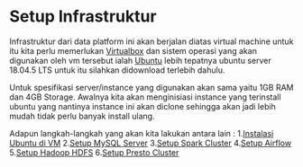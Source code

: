 # Setup Infrastruktur

Infrastruktur dari data platform ini akan berjalan diatas virtual machine untuk itu kita perlu memerlukan [Virtualbox](https://www.virtualbox.org) dan sistem operasi yang akan digunakan oleh vm tersebut ialah [Ubuntu](https://releases.ubuntu.com) lebih tepatnya ubuntu server 18.04.5 LTS untuk itu silahkan didownload terlebih dahulu.

Untuk spesifikasi server/instance yang digunakan akan sama yaitu 1GB RAM dan 4GB Storage. Awalnya kita akan menginisiasi instance yang terinstall ubuntu yang nantinya instance ini akan diclone sehingga akan jadi lebih mudah tidak perlu banyak install ulang.

Adapun langkah-langkah yang akan kita lakukan antara lain :
1.[Instalasi Ubuntu di VM](http://google.com)
2.[Setup MySQL Server](http://google.com)
3.[Setup Spark Cluster](http://google.com)
4.[Setup Airflow](http://google.com)
5.[Setup Hadoop HDFS](http://google.com)
6.[Setup Presto Cluster](http://google.com)

